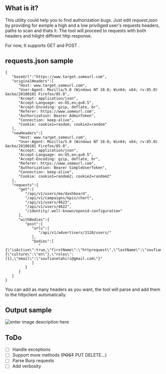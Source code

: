 
## What is it?
This utility could help you to find authorization bugs. Just edit *request.json* by providing for exmple a high and a low  priviliged user's requests headers, paths to scan and thats it. The tool will proceed to requests with both headers and hilight diffirent http response.

For now, It supports GET and POST .

## requests.json sample

    {
       "baseUrl":"https://www.target.someurl.com",
       "originalHeaders":[
          "Host: www.target.someurl.com",
          "User-Agent: Mozilla/5.0 (Windows NT 10.0; Win64; x64; rv:85.0) Gecko/20100101 Firefox/85.0",
          "Accept: application/json",
          "Accept-Language: en-US,en;q=0.5",
          "Accept-Encoding: gzip, deflate, br",
          "Referer: https://www.someurl.com",
          "Authorization: Bearer AdminToken",
          "Connection: keep-alive",
          "Cookie: cookie1=random; cookie2=random"
       ],
       "newHeaders":[
          "Host: www.target.someurl.com",
          "User-Agent: Mozilla/5.0 (Windows NT 10.0; Win64; x64; rv:85.0) Gecko/20100101 Firefox/85.0",
          "Accept: application/json",
          "Accept-Language: en-US,en;q=0.5",
          "Accept-Encoding: gzip, deflate, br",
          "Referer: https://www.someurl.com",
          "Authorization: Bearer SimpleUserToken",
          "Connection: keep-alive",
          "Cookie: cookie1=random2; cookie2=random2"
       ],
       "requests":{
          "get":[
             "/api/v1/users/me/dashboard",
             "/api/v1/campaigns/kpis/chart",
             "/api/v1/users/4623",
             "/api/v1/users/4622",
             "/identity/.well-known/openid-configuration"
          ],
          "withBodies":{
             "post":{
                "urls":[
                   "/api/v1/advertisers/3120/users/"
                ],
                "bodies":[
                   "{\"isActive\":true,\"firstName\":\"httprequest\",\"lastName\":\"soufiane\",\"preference\":{\"culture\":\"en\"},\"roles\":[1],\"email\":\"soufianetahiri@gmail.com\"}"
                ]
             }
          }
       }
    }

You can add as many headers as you want, the tool will parse and add them to the httpclient automatically.
## Output sample
![enter image description here](https://soufiane.website/imgs/httprequestplayer.jpg)
## ToDo

 - [ ] Handle exceptions  
 - [ ]  Support more methods (~~POST~~ PUT DELETE...)  
 - [ ] Parse Burp requests
 - [ ] Add verbosity
